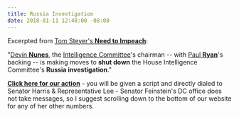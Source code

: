 ```yaml
---
title: Russia Investigation
date: 2018-01-11 12:48:00 -08:00
---
```


Excerpted from [Tom Steyer's **Need to Impeach**](https://www.needtoimpeach.com/call-to-protect/?utm_source=sp12728545&utm_medium=email&sc=sp12728545&refcode=sp12728545&p2asource=sp12728545&ta=0):

"[Devin **Nunes**](https://en.wikipedia.org/wiki/Devin_Nunes), the [Intelligence Committee](https://www.intelligence.senate.gov/)'s chairman -- with [Paul **Ryan**](https://en.wikipedia.org/wiki/Paul_Ryan)'s backing -- is making moves to **shut down** the House Intelligence Committee's **Russia investigation**."

[**Click here for our action**](https://www.needtoimpeach.com/call-to-protect/?utm_source=sp12728545&utm_medium=email&sc=sp12728545&refcode=sp12728545&p2asource=sp12728545&ta=0) - you will be given a script and directly dialed to Senator Harris & Representative Lee - Senator Feinstein's DC office does not take messages, so I suggest scrolling down to the bottom of our website for any of her other numbers.